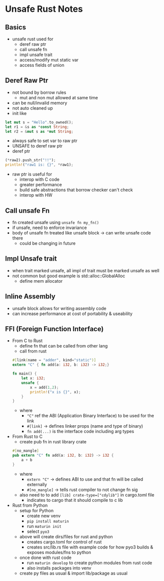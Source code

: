 # Unsafe Rust Notes

## Basics
- unsafe rust used for 
    - deref raw ptr
    - call unsafe fn
    - impl unsafe trait
    - access/modify mut static var
    - access fields of union

## Deref Raw Ptr
- not bound by borrow rules
    - mut and non mut allowed at same time
- can be null/invalid memory
- not auto cleaned up
- init like
```rust
let mut s = "Hello".to_owned();
let r1 = &s as *const String;
let r2 = &mut s as *mut String;
```
- always safe to set var to raw ptr
- UNSAFE to deref raw ptr
- deref ptr
```rust
(*raw2).push_str("!!");
println!("raw1 is: {}", *raw1);
```
- raw ptr is useful for 
    - interop with C code
    - greater performance
    - build safe abstractions that borrow checker can't check
    - interop with HW

## Call unsafe Fn
- fn created unsafe using `unsafe fn my_fn()`
- if unsafe, need to enforce invariance
- body of unsafe fn treated like unsafe block -> can write unsafe code there
    - could be changing in future

## Impl Unsafe trait
- when trait marked unsafe, all impl of trait must be marked unsafe as well
- not common but good example is std::alloc::GlobalAlloc
    - define mem allocator

## Inline Assembly
- unsafe block allows for writing assembly code
- can increase performance at cost of portability & useability

## FFI (Foreign Function Interface)
- From C to Rust
    - define fn that can be called from other lang
    - call from rust
    ```rust
    #[link(name = "adder", kind="static")]
    extern "C" { fn add(a: i32, b: i32) -> i32;}

    fn main() {
        let x: i32;
        unsafe {
            x = add(1,2);
            println!("x is {}", x);
        }
    }
    ```
    - where
        - `"C"` ref the ABI (Application Binary Interface) to be used for the link
        - `#[link]` -> defines linker props (name and type of binary)
        - `fn add(...)` is the interface code including arg types
- From Rust to C
    - create pub fn in rust library crate
    ```rust
    #[no_mangle]
    pub extern "C" fn add(a: i32, b: i32) -> i32 {
        a + b
    }
    ```
    - where
        - `extern "C"` -> defines ABI to use and that fn will be called externally
        - `#[no_mangle]` -> tells rust compiler to not change fn sig
    - also need to to add `[lib] crate-type=["cdylib"]` in cargo.toml file
        - indicates to cargo that it should compile to c lib
- Rust from Python
    - setup for Python
        - create new venv
        - `pip install maturin`
        - run `maturin init`
        - select `pyo3`
    - above will create dirs/files for rust and python
        - creates cargo.toml for control of rust
        - creates src/lib.rs file with example code for how pyo3 builds & exposes modules/fns to python
    - once done with rust code
        - run `maturin develop` to create python modules from rust code
        - also installs packages into venv
    - create py files as usual & import lib/package as usual